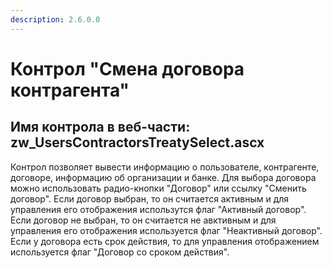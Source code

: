 ```yaml
---
description: 2.6.0.0
---
```


# Контрол "Смена договора контрагента"

## Имя контрола в веб-части: zw\_UsersContractorsTreatySelect.ascx

Контрол позволяет вывести информацию о пользователе, контрагенте, договоре, информацию об организации и банке. Для выбора договора можно использовать радио-кнопки "Договор" или ссылку "Сменить договор". Если договор выбран, то он считается активным и для управления его отображения использутся флаг "Активный договор". Если договор не выбран, то он считается не авктивным и для управления его отображения используется флаг "Неактивный договор". Если у договора есть срок действия, то для управления отображением используется флаг "Договор со сроком действия".


